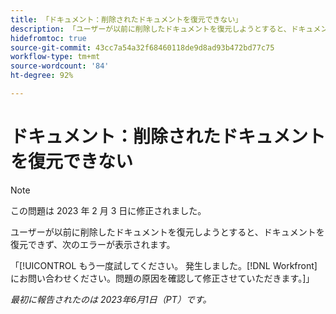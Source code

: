 ```yaml
---
title: 「ドキュメント：削除されたドキュメントを復元できない」
description: 「ユーザーが以前に削除したドキュメントを復元しようとすると、ドキュメントを復元できず、Whoops エラーが表示されます。」
hidefromtoc: true
source-git-commit: 43cc7a54a32f68460118de9d8ad93b472bd77c75
workflow-type: tm+mt
source-wordcount: '84'
ht-degree: 92%

---
```



# ドキュメント：削除されたドキュメントを復元できない

>[!NOTE]
>
>この問題は 2023 年 2 月 3 日に修正されました。

<!-- On WF and WFP TOCs-->

ユーザーが以前に削除したドキュメントを復元しようとすると、ドキュメントを復元できず、次のエラーが表示されます。

「[!UICONTROL もう一度試してください。 発生しました。[!DNL Workfront] にお問い合わせください。問題の原因を確認して修正させていただきます。]」

_最初に報告されたのは 2023年6月1日（PT）です。_


